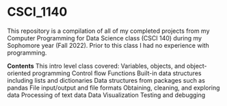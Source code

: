 # CSCI_1140
This repository is a compilation of all of my completed projects from my Computer Programming for Data Science class (CSCI 140) during my Sophomore year (Fall 2022). Prior to this class I had no experience with programming.

**Contents**
This intro level class covered:
  Variables, objects, and object-oriented programming
  Control flow
  Functions
  Built-in data structures including lists and dictionaries
  Data structures from packages such as pandas
  File input/output and file formats
  Obtaining, cleaning, and exploring data
  Processing of text data
  Data Visualization
  Testing and debugging
